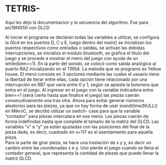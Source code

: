 # TETRIS-
Aqui les dejo la documentacion y la secuencia del algoritmo. Fue para pic18f4550 con GLCD 

Al iniciar el programa se declaran todas las variables a utilizar, se configura la Glcd en los puertos D, C y E, luego dentro del main() se inicializan los puertos respectivos como entradas o salidas, se activan las debidas interrupciones, se inicializa el módulo bluetooth, se grafica el título del juego y se procede a mostrar el menú del juego con ayuda de un while(bien==1).
En la parte del sonido, se colocó como salida analógica al puerto RA2 inicializando en el TRISA. La melodía que se programó es Yellow house. 
El menú consiste en 3 opciones mediante las cuales el usuario tiene la libertad de iterar entre ellas, cada opción tiene relacionado por una interrupción en RB7 que varía entre 0 y 1, según se aplaste la botonera que entra en el juego. 
Al ingresar en el juego con la variable indicadora entre bien==1 (será cierto hasta que finalice el juego) las piezas caerán consecutivamente una tras otra. Ahora para evitar generar números aleatorios para las piezas, ya que no hay forma de usar srand(time(NULL)) en MikroC, se decidió utilizar un switch- case para que la variable “contador” para piezas intercalara en ese menú. Las piezas caerán de forma indefinidas hasta que complete el tamaño de la matriz del GLCD. Las variables “x” e “y” ya están ajustadas con las posiciones del final de la pieza dada, es decir, cuadrado en x=117 es el asentamiento para aquella pieza.   
Para la parte de girar pieza, se hace una traslación de x y y, es decir un cambio entre las coordenadas x e y. 
Uno pierde el juego cuando se llena el contador general, que representa la cantidad de piezas que puede llenar la matriz GLCD.
